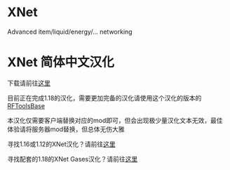 # XNet
Advanced item/liquid/energy/... networking

# XNet 简体中文汉化

下载请前往[这里](https://github.com/1826013250/XNet-Chinese/releases/latest)

目前正在完成1.18的汉化，需要更加完备的汉化请使用这个汉化的版本的[RFToolsBase](https://github.com/1826013250/RFToolsBase-Chinese)

本汉化仅需要客户端替换对应的mod即可，但会出现极少量汉化文本无效，最佳体验请将服务器mod替换，但总体无伤大雅

寻找1.16或1.12的XNet汉化？请前往[这里](https://github.com/cueavyqwp/XNet-zh_cn)

寻找配套的1.18的XNet Gases汉化？请前往[这里](https://github.com/1826013250/xnet-gases-chinese)